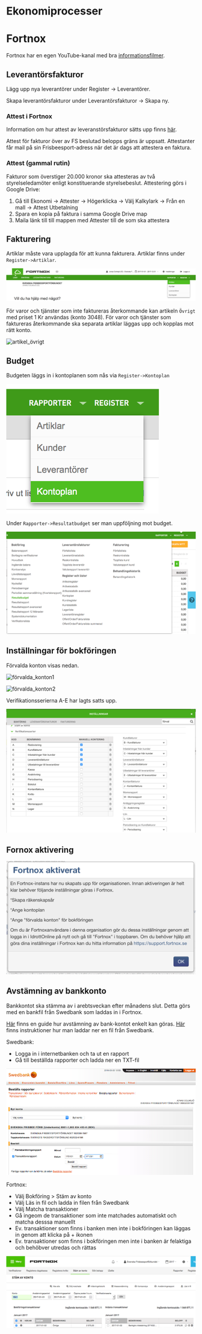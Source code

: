 # Ekonomiprocesser

# Fortnox

Fortnox har en egen YouTube-kanal med bra [informationsfilmer](https://www.youtube.com/user/FortnoxAB).

## Leverantörsfakturor

Lägg upp nya leverantörer under Register -> Leverantörer.

Skapa leverantörsfakturor under Leverantörsfakturor -> Skapa ny.

### Attest i Fortnox

Information om hur attest av leveranstörsfakturor sätts upp finns [här](https://support.fortnox.se/hc/sv/articles/208334015-Kom-igång-med-Fortnox-Leverantörsfakturaattest).

Attest för fakturor över av FS beslutad belopps gräns är uppsatt. Attestanter får mail på sin Frisbeesport-adress när det är dags att attestera en faktura.


### Attest (gammal rutin)

Fakturor som överstiger 20.000 kronor ska attesteras av två styrelseledamöter enligt konstituerande styrelsebeslut. Attestering görs i Google Drive:

1. Gå till Ekonomi -> Attester -> Högerklicka -> Välj Kalkylark -> Från en mall -> Attest Utbetalning
1. Spara en kopia på faktura i samma Google Drive map
1. Maila länk till till mappen med Attester till de som ska attestera


## Fakturering

Artiklar måste vara upplagda för att kunna fakturera. Artiklar finns under `Register->Artiklar`.

![meny_artiklar](./media/fortnox/meny_artiklar.png "meny_artiklar")


För varor och tjänster som inte faktureras återkommande kan artikeln `Övrigt` med priset
1 Kr användas (konto 3048). För varor och tjänster som faktureras återkommande ska separata artiklar 
läggas upp och kopplas mot rätt konto.

![artikel_övrigt](./media/fortnox/artikel_övrigt.png "artikel_övrigt")


## Budget

Budgeten läggs in i kontoplanen som nås via `Register->Kontoplan`

![meny_kontoplan](./media/fortnox/meny_kontoplan.png "meny_kontoplan")


Under `Rapporter->Resultatbudget` ser man uppföljning mot budget.

![meny_resultatbudget](./media/fortnox/meny_resultatbudget.png "meny_resultatbudget")



## Inställningar för bokföringen

Förvalda konton visas nedan.

![förvalda_konton1](./media/fortnox/förvalda_konton1.png "förvalda_konton1")

![förvalda_konton2](./media/fortnox/förvalda_konton2.png "förvalda_konton2")

Verifikationsserierna A-E har lagts satts upp.

![verifikationsserier](./media/fortnox/verifikationsserier.png "verifikationsserier")



## Fornox aktivering

![Aktivering i Idrottonline](./media/fortnox/170109_Fortnox_aktivering.png "Aktivering i Fortnox")


## Avstämning av bankkonto

Bankkontot ska stämma av i arebtsveckan efter månadens slut. Detta görs med en bankfil från Swedbank som laddas in i Fortnox.

[Här](https://support.fortnox.se/hc/sv/articles/115005776889-St%C3%A4m-av-konto) finns en guide hur avstämning av bank-kontot enkelt kan göras. [Här](https://support.fortnox.se/hc/sv/articles/115005472009-H%C3%A4mta-kontoutdrag-f%C3%B6r-St%C3%A4m-av-konto) finns instruktioner hur man laddar ner en fil från Swedbank.

Swedbank:

* Logga in i internetbanken och ta ut en rapport
* Gå till beställda rapporter och ladda ner en TXT-fil

![Avstämning konto Swedbank](./media/fortnox/avstamning_konto_swedbank.png)


Fortnox:

* Välj Bokföring > Stäm av konto
* Välj Läs in fil och ladda in filen från Swedbank
* Välj Matcha transaktioner
* Gå ingeom de transaktioner som inte matchades automatiskt och matcha desssa manuellt
* Ev. transaktioner som finns i banken men inte i bokföringen kan läggas in genom att klicka på + ikonen
* Ev. transaktioner som finns i bokföringen men inte i banken är felaktiga och behöbver utredas och rättas


![Avstämning konto Fortnox](./media/fortnox/avstamning_konto.png)












